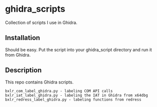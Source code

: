 # ghidra_scripts
Collection of scripts I use in Ghidra. 

## Installation
Should be easy. Put the script into your ghidra_script directory and run it from Ghidra. 

## Description
This repo contains Ghidra scripts. 
```
bxlr_com_label_ghidra.py - labeling COM API calls 
bxlr_iat_label_ghidra.py - labeling the IAT in Ghidra from x64dbg
bxlr_redress_label_ghidra.py - labeling functions from redress
```



